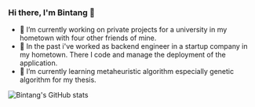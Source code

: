 ### Hi there, I'm Bintang 👋

- 🔭 I’m currently working on private projects for a university in my hometown with four other friends of mine.
- 👯 In the past i've worked as backend engineer in a startup company in my hometown. There I code and manage the deployment of the application.
- 🌱 I’m currently learning metaheuristic algorithm especially genetic algorithm for my thesis.

![Bintang's GitHub stats](https://github-readme-stats.vercel.app/api?username=bahybintang&show_icons=true&count_private=true&theme=jolly)
